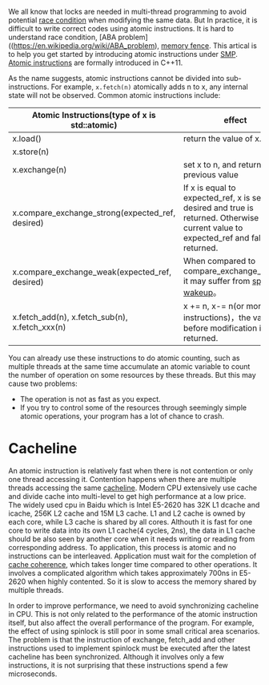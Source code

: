 We all know that locks are needed in multi-thread programming to avoid potential [race condition](http://en.wikipedia.org/wiki/Race_condition) when modifying the same data. But In practice, it is difficult to write correct codes using atomic instructions. It is hard to understand race condition, [ABA problem]((https://en.wikipedia.org/wiki/ABA_problem), [memory fence](https://en.wikipedia.org/wiki/Memory_barrier). This artical is to help you get started by introducing atomic instructions under [SMP](http://en.wikipedia.org/wiki/Symmetric_multiprocessing). [Atomic instructions](http://en.cppreference.com/w/cpp/atomic/atomic) are formally introduced in C++11.

As the name suggests, atomic instructions cannot be divided into sub-instructions. For example, `x.fetch(n)` atomically adds n to x, any internal state will not be observed. Common atomic instructions include:

| Atomic Instructions(type of x is std::atomic<int>)               | effect                                       |
| ---------------------------------------- | ---------------------------------------- |
| x.load()                                 | return the value of x.                                   |
| x.store(n)                               |                             |
| x.exchange(n)                            | set x to n, and return the previous value                          |
| x.compare_exchange_strong(expected_ref, desired) | If x is equal to expected_ref, x is set to desired and true is returned. Otherwise write current value to expected_ref and false is returned. |
| x.compare_exchange_weak(expected_ref, desired) | When compared to compare_exchange_strong, it may suffer from [spurious wakeup](http://en.wikipedia.org/wiki/Spurious_wakeup)。 |
| x.fetch_add(n), x.fetch_sub(n), x.fetch_xxx(n) | x += n, x-= n(or more instructions)，the value before modification is returned.           |

You can already use these instructions to do atomic counting, such as multiple threads at the same time accumulate an atomic variable to count the number of operation on some resources by these threads. But this may cause two problems:

- The operation is not as fast as you expect.
- If you try to control some of the resources through seemingly simple atomic operations, your program has a lot of chance to crash.

# Cacheline

An atomic instruction is relatively fast when there is not contention or only one thread accessing it. Contention happens when there are multiple threads accessing the same [cacheline](https://en.wikipedia.org/wiki/CPU_cache#Cache_entries). Modern CPU extensively use cache and divide cache into multi-level to get high performance at a low price. The widely used cpu in Baidu which is Intel E5-2620  has 32K L1 dcache and icache, 256K L2 cache and 15M L3 cache. L1 and L2 cache is owned by each core, while L3 cache is shared by all cores. Althouth it is fast for one core to write data into its own L1 cache(4 cycles, 2ns), the data in L1 cache should be also seen by another core when it needs writing or reading from corresponding address. To application, this process is atomic and no instructions can be interleaved. Application must wait for the completion of [cache coherence](https://en.wikipedia.org/wiki/Cache_coherence), which takes longer time compared to other operations. It involves a complicated algorithm which takes approximately 700ns in E5-2620 when highly contented. So it is slow to access the memory shared by multiple threads.

In order to improve performance, we need to avoid synchronizing cacheline in CPU. This is not only related to the performance of the atomic instruction itself, but also affect the overall performance of the program. For example, the effect of using spinlock is still poor in some small critical area scenarios. The problem is that the instruction of exchange, fetch_add and other instructions used to implement spinlock must be executed after the latest cacheline has been synchronized. Although it involves only a few instructions, it is not surprising that these instructions spend a few microseconds.
